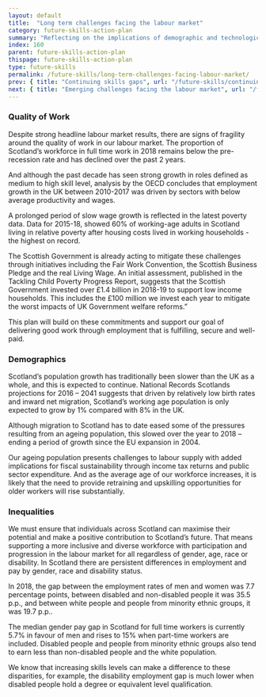 ```yaml
---
layout: default
title:  "Long term challenges facing the labour market"
category: future-skills-action-plan
summary: "Reflecting on the implications of demographic and technological change."
index: 160
parent: future-skills-action-plan
thispage: future-skills-action-plan
type: future-skills
permalink: /future-skills/long-term-challenges-facing-labour-market/
prev: { title: "Continuing skills gaps", url: "/future-skills/continuing-skills-gaps" }
next: { title: "Emerging challenges facing the labour market", url: "/future-skills/emerging-challenges-facing-labour-market" }
---
```


### Quality of Work

Despite strong headline labour market results, there are signs of fragility around the quality of work in our labour market. The proportion of Scotland’s workforce in full time work in 2018 remains below the pre-recession rate and has declined over the past 2 years.

And although the past decade has seen strong growth in roles defined as medium to high skill level, analysis by the OECD concludes that employment growth in the UK between 2010-2017 was driven by sectors with below average productivity and wages.

A prolonged period of slow wage growth is reflected in the latest poverty data. Data for 2015-18, showed 60% of working-age adults in Scotland living in relative poverty after housing costs lived in working households - the highest on record.

The Scottish Government is already acting to mitigate these challenges through initiatives including the Fair Work Convention, the Scottish Business Pledge and the real Living Wage. An initial assessment, published in the Tackling Child Poverty Progress Report, suggests that the Scottish Government invested over £1.4 billion in 2018-19 to support low income households. This includes the £100 million we invest each year to mitigate the worst impacts of UK Government welfare reforms.”

This plan will build on these commitments and support our goal of delivering good work through employment that is fulfilling, secure and well-paid.

### Demographics

Scotland’s population growth has traditionally been slower than the UK as a whole, and this is expected to continue. National Records Scotlands projections for 2016 – 2041 suggests that driven by relatively low birth rates and inward net migration, Scotland’s working age population is only expected to grow by 1% compared with 8% in the UK.

Although migration to Scotland has to date eased some of the pressures resulting from an ageing population, this slowed over the year to 2018 – ending a period of growth since the EU expansion in 2004.

Our ageing population presents challenges to labour supply with added implications for fiscal sustainability through income tax returns and public sector expenditure. And as the average age of our workforce increases, it is likely that the need to provide retraining and upskilling opportunities for older workers will rise substantially.

### Inequalities

We must ensure that individuals across Scotland can maximise their potential and make a positive contribution to Scotland’s future. That means supporting a more inclusive and diverse workforce with participation and progression in the labour market for all regardless of gender, age, race or disability. In Scotland there are persistent differences in employment and pay by gender, race and disability status.

In 2018, the gap between the employment rates of men and women was 7.7 percentage points, between disabled and non-disabled people it was 35.5 p.p., and between white people and people from minority ethnic groups, it was 19.7 p.p..

The median gender pay gap in Scotland for full time workers is currently 5.7% in favour of men and rises to 15% when part-time workers are included. Disabled people and people from minority ethnic groups also tend to earn less than non-disabled people and the white population.

We know that increasing skills levels can make a difference to these disparities, for example, the disability employment gap is much lower when disabled people hold a degree or equivalent level qualification.
